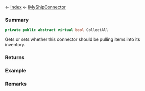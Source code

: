 ← [Index](Api-Index) ← [IMyShipConnector](Sandbox.ModAPI.Ingame.IMyShipConnector)

### Summary

```csharp
private public abstract virtual bool CollectAll
```

Gets or sets whether this connector should be pulling items into its inventory.

### Returns

### Example

### Remarks

